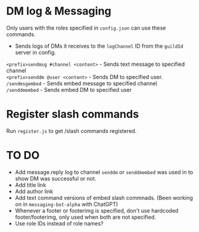 # DM log & Messaging

Only users with the roles specified in `config.json` can use these commands.

- Sends logs of DMs it receives to the `logChannel` ID from the `guildId` server in config.

`<prefix>sendmsg #channel <content>` - Sends text message to specified channel  
`<prefix>senddm @user <content>` - Sends DM to specified user.  
`/sendmsgembed` - Sends embed message to specified channel  
`/senddmembed` - Sends embed DM to specified user

# Register slash commands
Run `register.js` to get /slash commands registered.

# TO DO
- Add message.reply log to channel `senddm` or `senddmembed` was used in to show DM was successful or not.
- Add title link
- Add author link
- Add text command versions of embed slash commnads. (Been working on in `messaging-bot-alpha` with ChatGPT)
- Whenever a footer or footerimg is specified, don't use hardcoded footer/footerimg, only used when both are
 not specified.
- Use role IDs instead of role names?
